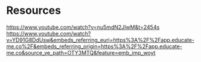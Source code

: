 # Resources

https://www.youtube.com/watch?v=nu5mdN2JIwM&t=2454s
https://www.youtube.com/watch?v=YD91G8DdUsw&embeds_referring_euri=https%3A%2F%2Fapp.educate-me.co%2F&embeds_referring_origin=https%3A%2F%2Fapp.educate-me.co&source_ve_path=OTY3MTQ&feature=emb_imp_woyt
